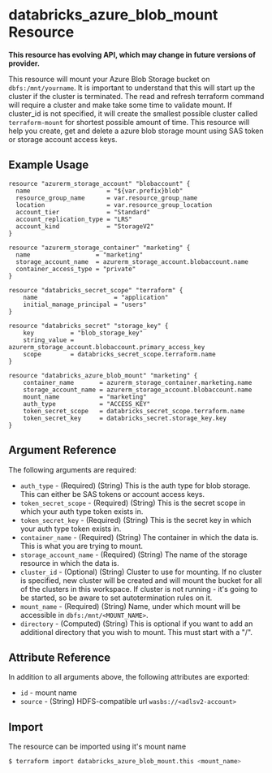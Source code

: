 # databricks_azure_blob_mount Resource

**This resource has evolving API, which may change in future versions of provider.**

This resource will mount your Azure Blob Storage bucket on `dbfs:/mnt/yourname`. It is important to understand that this will start up the cluster if the cluster is terminated. The read and refresh terraform command will require a cluster and make take some time to validate mount. If cluster_id is not specified, it will create the smallest possible cluster called `terraform-mount` for shortest possible amount of time. This resource will help you create, get and delete a azure blob storage mount using SAS token or storage account access keys.


## Example Usage

```hcl
resource "azurerm_storage_account" "blobaccount" {
  name                     = "${var.prefix}blob"
  resource_group_name      = var.resource_group_name
  location                 = var.resource_group_location
  account_tier             = "Standard"
  account_replication_type = "LRS"
  account_kind             = "StorageV2"
}

resource "azurerm_storage_container" "marketing" {
  name                  = "marketing"
  storage_account_name  = azurerm_storage_account.blobaccount.name
  container_access_type = "private"
}

resource "databricks_secret_scope" "terraform" {
    name                     = "application"
    initial_manage_principal = "users"
}

resource "databricks_secret" "storage_key" {
    key          = "blob_storage_key"
    string_value = azurerm_storage_account.blobaccount.primary_access_key
    scope        = databricks_secret_scope.terraform.name
}

resource "databricks_azure_blob_mount" "marketing" {
    container_name       = azurerm_storage_container.marketing.name
    storage_account_name = azurerm_storage_account.blobaccount.name
    mount_name           = "marketing"
    auth_type            = "ACCESS_KEY"
    token_secret_scope   = databricks_secret_scope.terraform.name
    token_secret_key     = databricks_secret.storage_key.key
}
```

## Argument Reference

The following arguments are required:

* `auth_type` - (Required) (String) This is the auth type for blob storage. This can either be SAS tokens or account access keys.
* `token_secret_scope` - (Required) (String) This is the secret scope in which your auth type token exists in.
* `token_secret_key` - (Required) (String) This is the secret key in which your auth type token exists in.
* `container_name` - (Required) (String) The container in which the data is. This is what you are trying to mount.
* `storage_account_name` - (Required) (String) The name of the storage resource in which the data is.
* `cluster_id` - (Optional) (String) Cluster to use for mounting. If no cluster is specified, new cluster will be created and will mount the bucket for all of the clusters in this workspace. If cluster is not running - it's going to be started, so be aware to set autotermination rules on it.
* `mount_name` - (Required) (String) Name, under which mount will be accessible in `dbfs:/mnt/<MOUNT_NAME>`.
* `directory` - (Computed) (String) This is optional if you want to add an additional directory that you wish to mount. This must start with a "/".

## Attribute Reference

In addition to all arguments above, the following attributes are exported:

* `id` - mount name
* `source` - (String) HDFS-compatible url `wasbs://<adlsv2-account>` 


## Import

The resource can be imported using it's mount name

```bash
$ terraform import databricks_azure_blob_mount.this <mount_name>
```